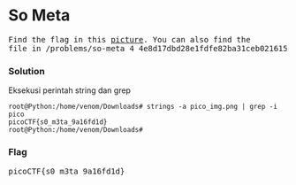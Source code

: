 <h1><b>So Meta</h1></b>
<pre>
Find the flag in this <a href='https://2019shell1.picoctf.com/static/707dcf0533b53e911b2f7496ebdf9a72/pico_img.png'>picture</a>. You can also find the 
file in /problems/so-meta_4_4e8d17dbd28e1fdfe82ba31ceb021615.
</pre>
</b><h3>Solution</h3></b>
<p>Eksekusi perintah string dan grep</p>

```console
root@Python:/home/venom/Downloads# strings -a pico_img.png | grep -i pico
picoCTF{s0_m3ta_9a16fd1d}
root@Python:/home/venom/Downloads# 
```
</b><h3>Flag</h3></b>
<pre>
picoCTF{s0_m3ta_9a16fd1d}
</pre>
